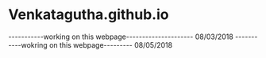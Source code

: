 # Venkatagutha.github.io

-----------working on this webpage---------------------
08/03/2018
-----------wokring on this webpage---------
08/05/2018

